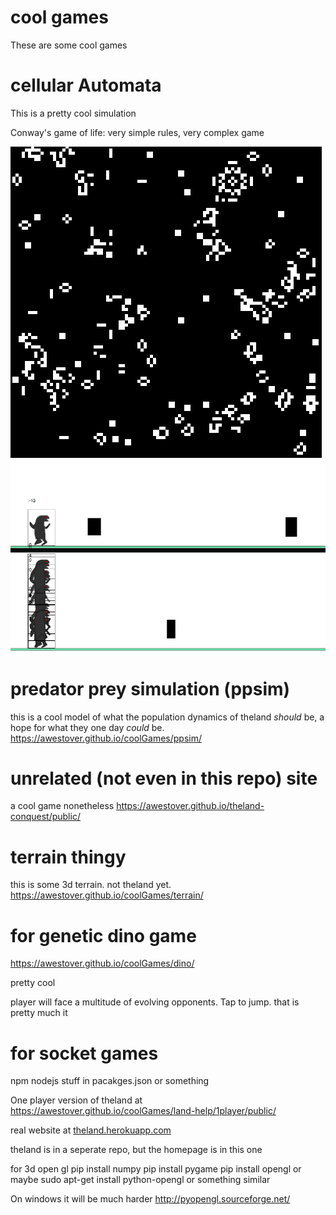 # cool games
These are some cool games

# cellular Automata
This is a pretty cool simulation

Conway's game of life: very simple rules, very complex game

<img src="cellularAutomata/cellularAutomata.png">

<img src="coolGames.png">

# predator prey simulation (ppsim)
this is a cool model of what the population dynamics of theland _should_ be,
a hope for what they one day _could_ be.
<a href="https://awestover.github.io/coolGames/ppsim/">https://awestover.github.io/coolGames/ppsim/</a>

# unrelated (not even in this repo) site
a cool game nonetheless
<a href="https://awestover.github.io/theland-conquest/public/">https://awestover.github.io/theland-conquest/public/</a>

# terrain thingy
this is some 3d terrain. not theland yet.
<a href="https://awestover.github.io/coolGames/terrain/">https://awestover.github.io/coolGames/terrain/</a>


# for genetic dino game
<a href="https://awestover.github.io/coolGames/dino/">https://awestover.github.io/coolGames/dino/</a>

pretty cool

player will face a multitude of evolving opponents. Tap to jump. that is pretty much it

# for socket games
npm
nodejs
stuff in pacakges.json or something

One player version of theland at
<a href="https://awestover.github.io/coolGames/land-help/1player/public/">https://awestover.github.io/coolGames/land-help/1player/public/</a>

real website at
<a href="https://theland.herokuapp.com">theland.herokuapp.com</a>

theland is in a seperate repo, but the homepage is in this one

for 3d open gl
    pip install numpy
    pip install pygame
    pip install opengl
or maybe
    sudo apt-get install python-opengl
or something similar

On windows it will be much harder
http://pyopengl.sourceforge.net/

